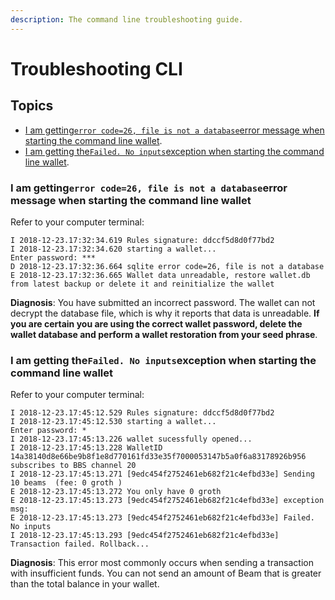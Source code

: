 ```yaml
---
description: The command line troubleshooting guide.
---
```


# Troubleshooting CLI

## Topics

* [I am getting`error code=26, file is not a database`error message when starting the command line wallet](troubleshooting-cli.md#i-am-gettingerror-code-26-file-is-not-a-databaseerror-message-when-starting-the-command-line-wallet).
* [I am getting the`Failed. No inputs`exception when starting the command line wallet](troubleshooting-cli.md#i-am-getting-thefailed-no-inputsexception-when-starting-the-command-line-wallet).

### I am getting`error code=26, file is not a database`error message when starting the command line wallet

Refer to your computer terminal:

```
I 2018-12-23.17:32:34.619 Rules signature: ddccf5d8d0f77bd2
I 2018-12-23.17:32:34.620 starting a wallet...
Enter password: ***
D 2018-12-23.17:32:36.664 sqlite error code=26, file is not a database
E 2018-12-23.17:32:36.665 Wallet data unreadable, restore wallet.db from latest backup or delete it and reinitialize the wallet
```

**Diagnosis**: You have submitted an incorrect password. The wallet can not decrypt the database file, which is why it reports that data is unreadable. **If you are certain you are using the correct wallet password, delete the wallet database and perform a wallet restoration from your seed phrase**.

### I am getting the`Failed. No inputs`exception when starting the command line wallet

Refer to your computer terminal:

```
I 2018-12-23.17:45:12.529 Rules signature: ddccf5d8d0f77bd2
I 2018-12-23.17:45:12.530 starting a wallet...
Enter password: *
I 2018-12-23.17:45:13.226 wallet sucessfully opened...
I 2018-12-23.17:45:13.228 WalletID 14a38140d8e66be9b8f1e8d770161fd33e35f7000053147b5a0f6a83178926b956 subscribes to BBS channel 20
I 2018-12-23.17:45:13.271 [9edc454f2752461eb682f21c4efbd33e] Sending 10 beams  (fee: 0 groth )
E 2018-12-23.17:45:13.272 You only have 0 groth
E 2018-12-23.17:45:13.273 [9edc454f2752461eb682f21c4efbd33e] exception msg:
E 2018-12-23.17:45:13.273 [9edc454f2752461eb682f21c4efbd33e] Failed. No inputs
I 2018-12-23.17:45:13.293 [9edc454f2752461eb682f21c4efbd33e] Transaction failed. Rollback...
```

**Diagnosis**: This error most commonly occurs when sending a transaction with insufficient funds. You can not send an amount of Beam that is greater than the total balance in your wallet.
